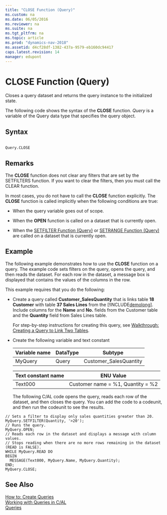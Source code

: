 ```yaml
---
title: "CLOSE Function (Query)"
ms.custom: na
ms.date: 06/05/2016
ms.reviewer: na
ms.suite: na
ms.tgt_pltfrm: na
ms.topic: article
ms.prod: "dynamics-nav-2018"
ms.assetid: d4cf28df-1382-437a-9579-eb160dc94417
caps.latest.revision: 14
manager: edupont
---
```

# CLOSE Function (Query)
Closes a query dataset and returns the query instance to the initialized state.  

 The following code shows the syntax of the **CLOSE** function.  *Query* is a variable of the Query data type that specifies the query object.  

## Syntax  

```  

Query.CLOSE  
```  

## Remarks  
 The **CLOSE** function does not clear any filters that are set by the SETFILTERS function. If you want to clear the filters, then you must call the CLEAR function.  

 In most cases, you do not have to call the **CLOSE** function explicitly. The **CLOSE** function is called implicitly when the following conditions are true:  

-   When the query variable goes out of scope.  

-   When the **OPEN** function is called on a dataset that is currently open.  

-   When the [SETFILTER Function \(Query\)](SETFILTER-Function--Query-.md) or [SETRANGE Function \(Query\)](SETRANGE-Function--Query-.md) are called on a dataset that is currently open.  

## Example  
 The following example demonstrates how to use the **CLOSE** function on a query. The example code sets filters on the query, opens the query, and then reads the dataset. For each row in the dataset, a message box is displayed that contains the values of the columns in the row.  

 This example requires that you do the following:  

- Create a query called **Customer\_SalesQuantity** that is links table **18 Customer** with table  **37 Sales Lines** from the [!INCLUDE[demolong](includes/demolong_md.md)]. Include columns for the **Name** and **No.** fields from the Customer table and the **Quantity** field from Sales Lines table.  

   For step-by-step instructions for creating this query, see [Walkthrough: Creating a Query to Link Two Tables](Walkthrough--Creating-a-Query-to-Link-Two-Tables.md).  

- Create the following variable and text constant  

  |Variable name|DataType|Subtype|  
  |-------------------|--------------|-------------|  
  |MyQuery|Query|Customer\_SalesQuantity|  

  |Text constant name|ENU Value|  
  |------------------------|---------------|  
  |Text000|Customer name = %1, Quantity = %2|  

  The following C/AL code opens the query, reads each row of the dataset, and then closes the query. You can add the code to a codeunit, and then run the codeunit to see the results.  

```  
// Sets a filter to display only sales quantities greater than 20.  
MyQuery.SETFILTER(Quantity, '>20');   
// Runs the query.  
MyQuery.OPEN;  
// Reads each row in the dataset and displays a message with column values.   
// Stops reading when there are no more rows remaining in the dataset (READ is FALSE).  
WHILE MyQuery.READ DO  
BEGIN  
  MESSAGE(Text000, MyQuery.Name, MyQuery.Quantity);   
END;  
MyQuery.CLOSE;  
```  

## See Also  
 [How to: Create Queries](How-to--Create-Queries.md)   
 [Working with Queries in C/AL](Working-with-Queries-in-C-AL.md)   
 [Queries](Queries.md)
